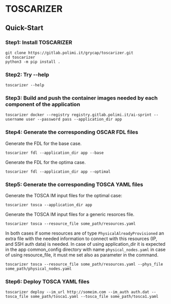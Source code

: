# TOSCARIZER

## Quick-Start

### Step1: Install TOSCARIZER 
```
git clone https://gitlab.polimi.it/grycap/toscarizer.git
cd toscarizer
python3 -m pip install . 
```

### Step2: Try --help 
```
toscarizer --help
```

### Step3: Build and push the container images needed by each component of the application
```
toscarizer docker --registry registry.gitlab.polimi.it/ai-sprint --username user --password pass --application_dir app
```

### Step4: Generate the corresponding OSCAR FDL files

Generate the FDL for the base case.

```
toscarizer fdl --application_dir app --base
```

Generate the FDL for the optima case.

```
toscarizer fdl --application_dir app --optimal
```

### Step5: Generate the corresponding TOSCA YAML files

Generate the TOSCA IM input files for the optimal case:

```
toscarizer tosca --application_dir app
```

Generate the TOSCA IM input files for a generic resorces file.

```
toscarizer tosca --resource_file some_path/resources.yaml
```

In both cases if some resources are of type ``PhysicalAlreadyProvisioned`` an extra file with the needed information to connect with this resources (IP, and SSH auth data) is needed. In case of using application_dir it is expected in the app common_config directory with name ``physical_nodes.yaml`` in case of using resource_file, it must me set also as parameter in the command.

```
toscarizer tosca --resource_file some_path/resources.yaml --phys_file some_path/physical_nodes.yaml
```


### Step6: Deploy TOSCA YAML files

```
toscarizer deploy --im_url http://someim.com --im_auth auth.dat --tosca_file some_path/tosca1.yaml --tosca_file some_path/tosca1.yaml 
```